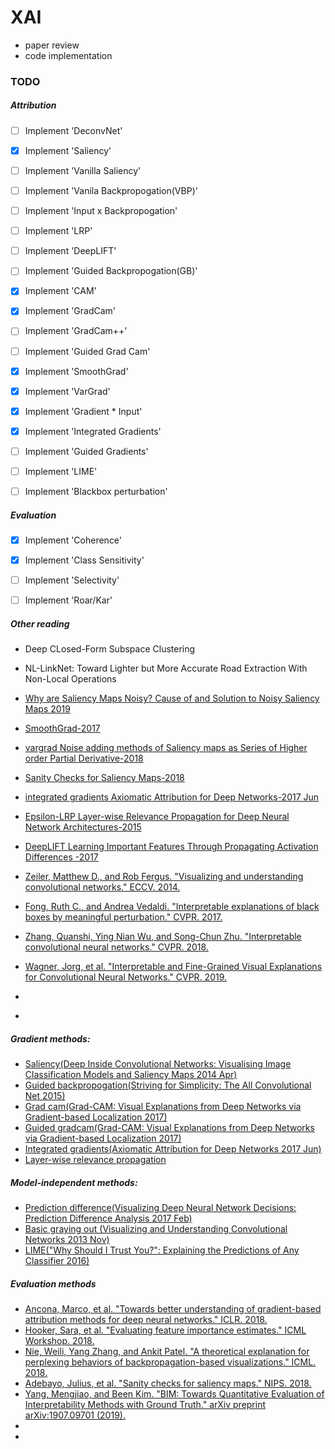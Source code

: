 # XAI

* paper review
* code implementation 

### TODO 

##### Attribution

- [ ] Implement 'DeconvNet'

- [X] Implement 'Saliency'
- [ ] Implement 'Vanilla Saliency'

- [ ] Implement 'Vanila Backpropogation(VBP)'
- [ ] Implement 'Input x Backpropogation'
- [ ] Implement 'LRP'
- [ ] Implement 'DeepLIFT'
- [ ] Implement 'Guided Backpropogation(GB)'

- [x] Implement 'CAM'
- [x] Implement 'GradCam'
- [ ] Implement 'GradCam++'
- [ ] Implement 'Guided Grad Cam'
- [X] Implement 'SmoothGrad'
- [X] Implement 'VarGrad'
- [X] Implement 'Gradient * Input'
- [X] Implement 'Integrated Gradients'
- [ ] Implement 'Guided Gradients'


- [ ] Implement 'LIME'
- [ ] Implement 'Blackbox perturbation'

##### Evaluation

- [X] Implement 'Coherence'
- [X] Implement 'Class Sensitivity'
- [ ] Implement 'Selectivity'
- [ ] Implement 'Roar/Kar'



##### Other reading 

* Deep CLosed-Form Subspace Clustering
* NL-LinkNet: Toward Lighter but More Accurate Road Extraction With Non-Local Operations
* [Why are Saliency Maps Noisy? Cause of and Solution to Noisy Saliency Maps 2019](https://arxiv.org/pdf/1902.04893.pdf)
  

* [SmoothGrad-2017](https://arxiv.org/pdf/1706.03825.pdf)
* [vargrad Noise adding methods of Saliency maps as Series of Higher order Partial Derivative-2018](https://arxiv.org/pdf/1806.03000.pdf)
* [Sanity Checks for Saliency Maps-2018](https://arxiv.org/pdf/1810.03292.pdf)
* [integrated gradients Axiomatic Attribution for Deep Networks-2017 Jun](https://arxiv.org/pdf/1703.01365.pdf)
* [Epsilon-LRP Layer-wise Relevance Propagation for Deep
Neural Network Architectures-2015 ](http://iphome.hhi.de/samek/pdf/BinICISA16.pdf)
* [DeepLIFT Learning Important Features Through Propagating Activation Differences
-2017](https://arxiv.org/abs/1704.02685)
* [Zeiler, Matthew D., and Rob Fergus. "Visualizing and understanding convolutional networks."
ECCV. 2014.]()
* [Fong, Ruth C., and Andrea Vedaldi. "Interpretable explanations of black boxes by meaningful
perturbation." CVPR. 2017.]()
* [Zhang, Quanshi, Ying Nian Wu, and Song-Chun Zhu. "Interpretable convolutional neural
networks." CVPR. 2018.]()
* [Wagner, Jorg, et al. "Interpretable and Fine-Grained Visual Explanations for Convolutional
Neural Networks." CVPR. 2019.]()
* []()
* []()



##### Gradient methods:
* [Saliency(Deep Inside Convolutional Networks: Visualising Image Classification Models and Saliency Maps 2014 Apr)](https://arxiv.org/abs/1312.6034)
* [Guided backpropogation(Striving for Simplicity: The All Convolutional Net 2015)](https://arxiv.org/abs/1412.6806)
* [Grad cam(Grad-CAM: Visual Explanations from Deep Networks via Gradient-based Localization 2017)](https://arxiv.org/abs/1610.02391)
* [Guided gradcam(Grad-CAM: Visual Explanations from Deep Networks via Gradient-based Localization 2017)](https://arxiv.org/abs/1610.02391)
* [Integrated gradients(Axiomatic Attribution for Deep Networks 2017 Jun)](https://arxiv.org/abs/1703.01365)
* [Layer-wise relevance propagation](https://journals.plos.org/plosone/article?id=10.1371/journal.pone.0130140)
  
 
##### Model-independent methods:

* [Prediction difference(Visualizing Deep Neural Network Decisions: Prediction Difference Analysis 2017 Feb)](https://arxiv.org/abs/1702.04595)
* [Basic graying out (Visualizing and Understanding Convolutional Networks 2013 Nov)](https://arxiv.org/abs/1311.2901)
* [LIME("Why Should I Trust You?": Explaining the Predictions of Any Classifier 2016)](https://arxiv.org/abs/1602.04938)

##### Evaluation methods 

* [Ancona, Marco, et al. "Towards better understanding of gradient-based attribution methods for
deep neural networks." ICLR. 2018. ]()
* [Hooker, Sara, et al. "Evaluating feature importance estimates." ICML Workshop. 2018.]()
* [Nie, Weili, Yang Zhang, and Ankit Patel. "A theoretical explanation for perplexing behaviors of
backpropagation-based visualizations." ICML. 2018.]()
* [Adebayo, Julius, et al. "Sanity checks for saliency maps." NIPS. 2018.]()
* [Yang, Mengjiao, and Been Kim. "BIM: Towards Quantitative Evaluation of Interpretability
Methods with Ground Truth." arXiv preprint arXiv:1907.09701 (2019).]()
* []()
* []()



